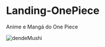 # Landing-OnePiece
Anime e Mangá do One Piece

![dendeMushi](https://user-images.githubusercontent.com/52088299/100412445-7b100b80-3053-11eb-8539-ed7144025054.gif)
